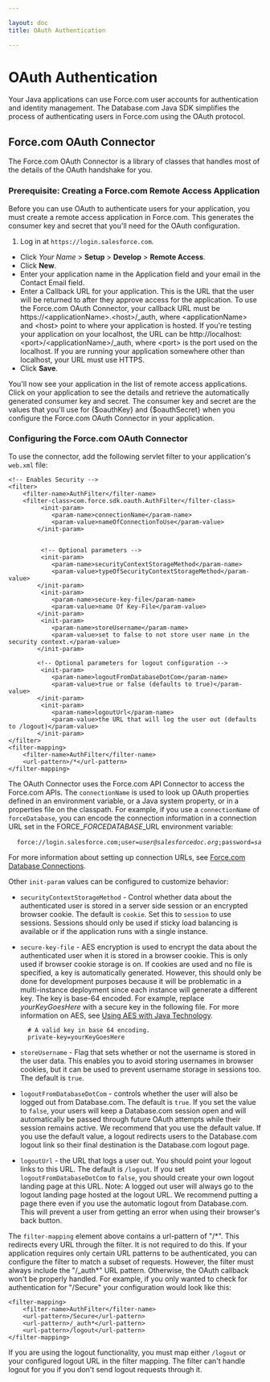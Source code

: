 ```yaml
---

layout: doc
title: OAuth Authentication

---
```

# OAuth Authentication

Your Java applications can use Force.com user accounts for authentication and identity management. The Database.com Java SDK simplifies the process of authenticating users in Force.com using the OAuth protocol. 

## Force.com OAuth Connector

The Force.com OAuth Connector is a library of classes that handles most of the details of the OAuth handshake for you.

<a name="createRAA"> </a>
### Prerequisite: Creating a Force.com Remote Access Application

Before you can use OAuth to authenticate users for your application, you must create a remote access application in Force.com. This generates the consumer key and secret that you'll need for the OAuth configuration. 

1. Log in at `https://login.salesforce.com`.
- Click *Your Name* > **Setup** > **Develop** > **Remote Access**.
- Click **New**.
- Enter your application name in the Application field and your email in the Contact Email field.
- Enter a Callback URL for your application. This is the URL that the user will be returned to after they approve access for the application. To use the Force.com OAuth Connector, your callback URL must be https://\<applicationName>.\<host>/\_auth, where \<applicationName> and \<host> point to where your application is hosted. If you're testing your application on your localhost, the URL can be http://localhost:\<port>/\<applicationName>/_auth, where \<port> is the port used on the localhost. If you are running your application somewhere other than localhost, your URL must use HTTPS.
- Click **Save**.

You'll now see your application in the list of remote access applications. Click on your application to see the details and retrieve the automatically generated consumer key and secret. The consumer key and secret are the values that you'll use for {$oauthKey} and {$oauthSecret} when you configure the Force.com OAuth Connector in your application.

### Configuring the Force.com OAuth Connector

To use the connector, add the following servlet filter to your application's `web.xml` file:

	<!-- Enables Security -->
	<filter>
		<filter-name>AuthFilter</filter-name>
		<filter-class>com.force.sdk.oauth.AuthFilter</filter-class>
			 <init-param>
			 	<param-name>connectionName</param-name>
			 	<param-value>nameOfConnectionToUse</param-value>
			</init-param>


			 <!-- Optional parameters -->
			 <init-param>
			 	<param-name>securityContextStorageMethod</param-name>
			 	<param-value>typeOfSecurityContextStorageMethod</param-value>
			</init-param>
			 <init-param>
			 	<param-name>secure-key-file</param-name>
			 	<param-value>name Of Key-File</param-value>
			</init-param>
			 <init-param>
			 	<param-name>storeUsername</param-name>
			 	<param-value>set to false to not store user name in the security context.</param-value>
			</init-param>

			<!-- Optional parameters for logout configuration -->
			 <init-param>
			 	<param-name>logoutFromDatabaseDotCom</param-name>
			 	<param-value>true or false (defaults to true)</param-value>
			</init-param>
			 <init-param>
			 	<param-name>logoutUrl</param-name>
			 	<param-value>the URL that will log the user out (defaults to /logout)</param-value>
			</init-param>
	</filter>
	<filter-mapping>
		<filter-name>AuthFilter</filter-name>
		<url-pattern>/*</url-pattern>
	</filter-mapping>

The OAuth Connector uses the Force.com API Connector to access the Force.com APIs. The <code>connectionName</code> is used to look up OAuth properties defined in an environment variable, or a Java system property, or in a properties file on the classpath. For example, if you use a <code>connectionName</code> of `forceDatabase`, you can encode the connection information in a connection URL set in the FORCE\_*FORCEDATABASE*\_URL environment variable:

<pre>
  <code>force://login.salesforce.com;user=<em>user@salesforcedoc.org</em>;password=<em>samplePassword</em>;oauth_key=<em>3MVG9lKcPoNINVBLqaGC0WiLS7H9aehOXaZad80Ve1OB43i.DpfCjn_SqwIAtyY6Lnuzcvdxgzu.IAaLVk4pH.</em>;oauth_secret=<em>516990866494775428</em></code>
</pre>

For more information about setting up connection URLs, see [Force.com Database Connections](connection-url).

Other <code>init-param</code> values can be configured to customize behavior:

- <code>securityContextStorageMethod</code> - Control whether data about the authenticated user is stored in a server side session or an encrypted browser cookie. The default is <code>cookie</code>. Set this to <code>session</code> to use sessions. Sessions should only be used if sticky load balancing is available or if the application runs with a single instance.
- <code>secure-key-file</code> - AES encryption is used to encrypt the data about the authenticated user when it is stored in a browser cookie. This is only used if browser cookie storage is on. If cookies are used and no file is specified, a key is automatically generated. However, this should only be done for development purposes because it will be problematic in a multi-instance deployment since each instance will generate a different key. The key is base-64 encoded. For example, replace *yourKeyGoesHere* with a secure key in the following file. For more information on AES, see [Using AES with Java Technology](http://java.sun.com/developer/technicalArticles/Security/AES/AES_v1.html).

        # A valid key in base 64 encoding.   
        private-key=yourKeyGoesHere  

- <code>storeUsername</code> - Flag that sets whether or not the username is stored in the user data. This enables you to avoid storing usernames in browser cookies, but it can be used to prevent username storage in sessions too. The default is `true`.

- <code>logoutFromDatabaseDotCom</code> - controls whether the user will also be logged out from Database.com. The default is `true`. If you set the value to `false`, your users will keep a Database.com session open and will automatically be passed through future OAuth attempts while their session remains active. We recommend that you use the default value. If you use the default value, a logout redirects users to the Database.com logout link so their final destination is the Database.com logout page.

- <code>logoutUrl</code> - the URL that logs a user out. You should point your logout links to this URL. The default is  `/logout`. If you set <code>logoutFromDatabaseDotCom</code> to `false`, you should create your own logout landing page at this URL. Note: A logged out user will always go to the logout landing page hosted at the logout URL. We recommend putting a page there even if you use the automatic logout from Database.com. This will prevent a user from getting an error when using their browser's back button.

The <code>filter-mapping</code> element above contains a url-pattern of "/\*". This redirects every URL through the filter. It is not required to do this. If your application requires only certain URL patterns to be authenticated, you can configure the filter to match a subset of requests. However, the filter must always include the "/\_auth\*" URL pattern. Otherwise, the OAuth callback won't be properly handled. For example, if you only wanted to check for authentication for "/Secure" your configuration would look like this:

	<filter-mapping>
		<filter-name>AuthFilter</filter-name>
		<url-pattern>/Secure</url-pattern>
		<url-pattern>/_auth*</url-pattern>
		<url-pattern>/logout</url-pattern>
	</filter-mapping>

If you are using the logout functionality, you must map either `/logout` or your configured logout URL in the filter mapping. The filter can't handle logout for you if you don't send logout requests through it.

